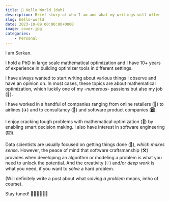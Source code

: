 ```yaml
---
title: 👋 Hello World (duh)
description: Brief story of who I am and what my writings will offer
slug: hello-world
date: 2023-10-09 00:00:00+0000
image: cover.jpg
categories:
    - Personal
---
```


I am Serkan. 

I hold a PhD in large scale mathematical optimization and I have 10+ years of experience in building optimizer tools in different settings. 

I have always wanted to start writing about various things I observe and have an opinion on.
In most cases, these topics are about mathematical optimization, which luckily one of my  -_numerous_- passions but also my job (🤑).

I have worked in a handful of companies ranging from online retailers (💈) to airlines (✈️) and
to consultancy (👔) and software product companies (🖥️). 

I enjoy cracking tough problems
with mathematical optimization (🧮) by enabling smart decision making.
I also have interest in software engineering (⌨️). 

Data scientists are usually focused
on getting things done (🎯), _which makes sense_. However, the peace of mind that software craftsmanship (🛠️) 
provides when developing an algorithm or modeling a problem is what you need
to unlock the potential. And the creativity (💡) and/or _deep work_ is what you need, if you want to _solve_ a hard problem. 

(Will definitely write a post about what _solving a problem_ means, imho of course).

Stay tuned! 🧑🏻‍💻🏃🏻‍♂️